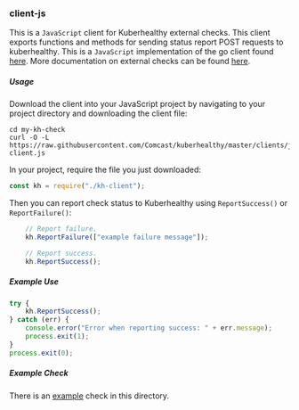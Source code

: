 ### client-js

This is a `JavaScript` client for Kuberhealthy external checks. This client exports functions and methods for sending status
report POST requests to kuberhealthy. This is a `JavaScript` implementation of the go client found [here](../../pkg/checks/external/checkclient/main.go). More documentation on external checks can be found [here](../../docs/EXTERNAL_CHECKS.md).

##### Usage

Download the client into your JavaScript project by navigating to your project directory and downloading the client file:

```shell
cd my-kh-check
curl -O -L https://raw.githubusercontent.com/Comcast/kuberhealthy/master/clients/js/kh-client.js
```

In your project, require the file you just downloaded:

```js
const kh = require("./kh-client");
```

Then you can report check status to Kuberhealthy using `ReportSuccess()` or `ReportFailure()`:

```js
    // Report failure. 
    kh.ReportFailure(["example failure message"]);

    // Report success.
    kh.ReportSuccess();
```

##### Example Use

```js
try {
    kh.ReportSuccess();
} catch (err) {
    console.error("Error when reporting success: " + err.message);
    process.exit(1);
}
process.exit(0);
```

##### Example Check

There is an [example](./example/check.js) check in this directory.